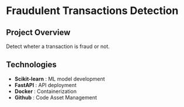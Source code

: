 # Fraudulent Transactions Detection

## Project Overview
Detect wheter a transaction is fraud or not.

## Technologies
- **Scikit-learn** : ML model development
- **FastAPI** : API deployment
- **Docker** : Containerization
- **Github** : Code Asset Management

